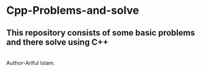 # Cpp-Problems-and-solve
<h2>This repository consists of some basic problems and there solve using C++</h2> <br>
Author-Ariful Islam. <br>
